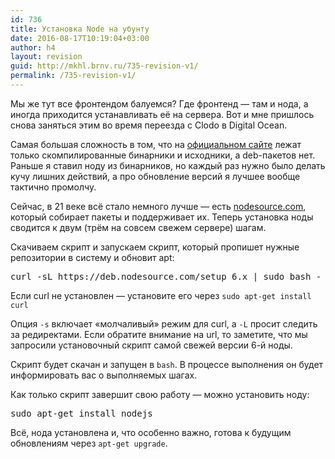 ```yaml
---
id: 736
title: Установка Node на убунту
date: 2016-08-17T10:19:04+03:00
author: h4
layout: revision
guid: http://mkhl.brnv.ru/735-revision-v1/
permalink: /735-revision-v1/
---
```

Мы же тут все фронтендом балуемся? Где фронтенд — там и нода, а иногда приходится устанавливать её на сервера. Вот и мне пришлось снова заняться этим во время переезда с Clodo в Digital Ocean.

Самая большая сложность в том, что на [официальном сайте](https://nodejs.org/en/download/current/) лежат только скомпилированные бинарники и исходники, а deb-пакетов нет. Раньше я ставил ноду из бинарников, но каждый раз нужно было делать кучу лишних действий, а про обновление версий я лучшее вообще тактично промолчу.

Сейчас, в 21 веке всё стало немного лучше — есть [nodesource.com]("https://nodesource.com/), который собирает пакеты и поддерживает их. Теперь установка ноды сводится к двум (трём на совсем свежем сервере) шагам.

Скачиваем скрипт и запускаем скрипт, который пропишет нужные репозитории в систему и обновит apt:

<pre>curl -sL https://deb.nodesource.com/setup_6.x | sudo bash -
</pre>

Если curl не установлен — установите его через `sudo apt-get install curl`

Опция `-s` включает «молчаливый» режим для curl, а `-L` просит следить за редиректами. Если обратите внимание на url, то заметите, что мы запросили установочный скрипт самой свежей версии 6-й ноды.

Скрипт будет скачан и запущен в `bash`. В процессе выполнения он будет информировать вас о выполняемых шагах.

Как только скрипт завершит свою работу — можно установить ноду:

<pre>sudo apt-get install nodejs
</pre>

Всё, нода установлена и, что особенно важно, готова к будущим обновлениям через `apt-get upgrade`.